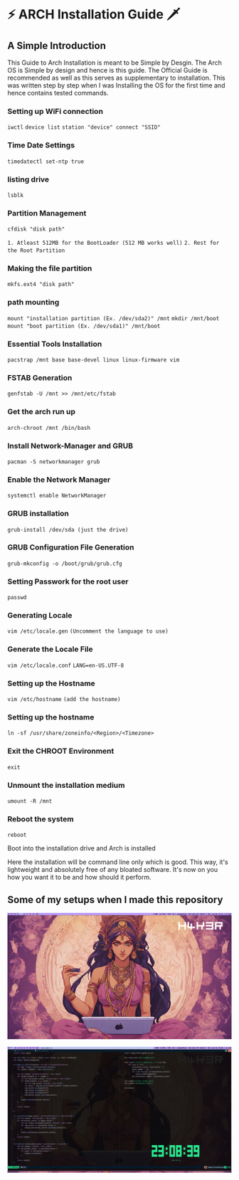 # ⚡️ ARCH Installation Guide 🗡️

## A Simple Introduction

This Guide to Arch Installation is meant to be Simple by Desgin. The Arch OS is Simple by design and hence is this guide. The Official Guide is recommended as well as this serves as supplementary to installation. This was written step by step when I was Installing the OS for the first time and hence contains tested commands.  

### Setting up WiFi connection
`iwctl`
`device list`
`station "device" connect "SSID"`

### Time Date Settings 
`timedatectl set-ntp true`

### listing drive
`lsblk`

### Partition Management 
`cfdisk "disk path"`

`1. Atleast 512MB for the BootLoader (512 MB works well)`
`2. Rest for the Root Partition`

### Making the file partition 
`mkfs.ext4 "disk path"`

### path mounting 
`mount "installation partition (Ex. /dev/sda2)" /mnt`
`mkdir /mnt/boot`
`mount "boot partition (Ex. /dev/sda1)" /mnt/boot`

### Essential Tools Installation  
`pacstrap /mnt base base-devel linux linux-firmware vim`

### FSTAB Generation
`genfstab -U /mnt >> /mnt/etc/fstab`

### Get the arch run up
`arch-chroot /mnt /bin/bash`

### Install Network-Manager and GRUB
`pacman -S networkmanager grub`

### Enable the Network Manager 
`systemctl enable NetworkManager`

### GRUB installation
`grub-install /dev/sda (just the drive)`

### GRUB Configuration File Generation 
`grub-mkconfig -o /boot/grub/grub.cfg`

### Setting Passwork for the root user
`passwd` 

### Generating Locale 
`vim /etc/locale.gen`
`(Uncomment the language to use)`

### Generate the Locale File 
`vim /etc/locale.conf`
`LANG=en-US.UTF-8`

### Setting up the Hostname
`vim /etc/hostname` 
`(add the hostname)`

### Setting up the hostname 
`ln -sf /usr/share/zoneinfo/<Region>/<Timezone>`

### Exit the CHROOT Environment
`exit`

### Unmount the installation medium
`umount -R /mnt`

### Reboot the system 
`reboot`

Boot into the installation drive and Arch is installed

Here the installation will be command line only which is good. This way, it's lightweight and absolutely free of any bloated software. It's now on you how you want it to be and how should it perform.

## Some of my setups when I made this repository
<p align=center>
<img src="https://github.com/PythonHacker24/Arch-Linux-Installation-Guide/blob/main/desktop.png?raw=true">
</p>

<p align=center>
<img src="https://github.com/PythonHacker24/Arch-Linux-Installation-Guide/blob/main/nvim.jpeg?raw=true">
</p>
